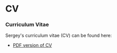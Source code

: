 CV
==

### Curriculum Vitae
Sergey's curriculum vitae (CV) can be found here:

- [PDF version of CV](cv/generated_cv.pdf)